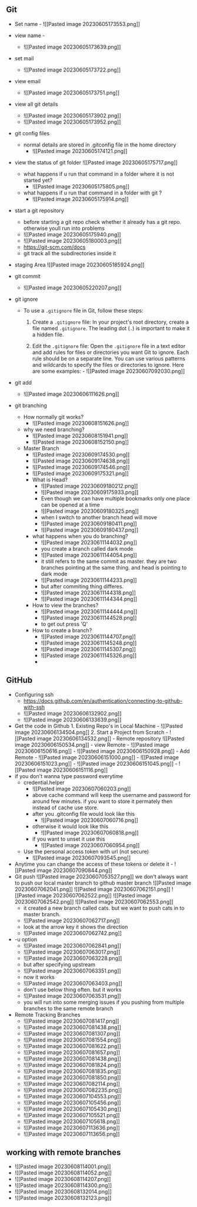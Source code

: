 ## Git
 - Set name 
		- ![[Pasted image 20230605173553.png]]
 - view name -
	 - ![[Pasted image 20230605173639.png]]
 - set mail
	 - ![[Pasted image 20230605173722.png]]
 - view email
	 - ![[Pasted image 20230605173751.png]]
 - view all git details 
	 - ![[Pasted image 20230605173902.png]]
	 - ![[Pasted image 20230605173952.png]]
 - git config files
	 - normal details are stored in .gitconfig file in the home directory
		 - ![[Pasted image 20230605174121.png]]
 - view the status of git folder
	 ![[Pasted image 20230605175717.png]]
	 - what happens if u run that command in a folder where it is not started yet?
		 - ![[Pasted image 20230605175805.png]]
	 - what happens if u run that command in a folder with git ?
		 - ![[Pasted image 20230605175914.png]]
 - start a git repository
	 - before starting a git repo check whether it already has a git repo. otherwise youll run into problems
	 - ![[Pasted image 20230605175940.png]]
	 - ![[Pasted image 20230605180003.png]]
	- https://git-scm.com/docs 
	- git track all the subdirectories inside it 
 - staging Area
	 ![[Pasted image 20230605185924.png]]

- git commit
	- ![[Pasted image 20230605220207.png]]
- git ignore 
	- To use a `.gitignore` file in Git, follow these steps:

		1. Create a `.gitignore` file: In your project's root directory, create a file named `.gitignore`. The leading dot (`.`) is important to make it a hidden file.
    
		2. Edit the `.gitignore` file: Open the `.gitignore` file in a text editor and add rules for files or directories you want Git to ignore. Each rule should be on a separate line. You can use various patterns and wildcards to specify the files or directories to ignore. Here are some examples:
		  - ![[Pasted image 20230607092030.png]]

- git add
	- ![[Pasted image 20230606111626.png]]
- git branching
	- How normally git works?
		- ![[Pasted image 20230608151626.png]]
	- why we need branching?
		- ![[Pasted image 20230608151941.png]]
		- ![[Pasted image 20230608152150.png]]
	- Master Branch
		- ![[Pasted image 20230609174530.png]]
		- ![[Pasted image 20230609174638.png]]
		- ![[Pasted image 20230609174546.png]]
		- ![[Pasted image 20230609175321.png]]
		- What is Head?
			- ![[Pasted image 20230609180212.png]]
			- ![[Pasted image 20230609175933.png]]
			- Even though we can have multiple bookmarks only one place can be opened at  a time
			- ![[Pasted image 20230609180325.png]]
			- when I switch to another branch head will move
			- ![[Pasted image 20230609180411.png]]
			- ![[Pasted image 20230609180437.png]]
		- what happens when you do branching?
			- ![[Pasted image 20230611144032.png]]
			- you create a branch called dark mode 
			- ![[Pasted image 20230611144054.png]]
			- it still refers to the same commit as master. they are two branches pointing at the same thing. and head is pointing to dark mode
			- ![[Pasted image 20230611144233.png]]
			- but after commiting thing differes.
			- ![[Pasted image 20230611144318.png]]
			- ![[Pasted image 20230611144344.png]]
		- How to view the branches?
			- ![[Pasted image 20230611144444.png]]
			- ![[Pasted image 20230611144528.png]]
			- to get out press 'Q'
		- How to create a branch?
			- ![[Pasted image 20230611144707.png]]
			- ![[Pasted image 20230611145248.png]]
			- ![[Pasted image 20230611145307.png]]
			- ![[Pasted image 20230611145326.png]]
			- 
## GitHub
-  Configuring ssh
	- https://docs.github.com/en/authentication/connecting-to-github-with-ssh
	- ![[Pasted image 20230606132902.png]]
	- ![[Pasted image 20230606133639.png]]
-  Get the code in Github
		1. Existing Repo's in Local Machine
			- ![[Pasted image 20230606134504.png]]
		2. Start a Project from Scratch
			- ![[Pasted image 20230606134532.png]]
		- Remote repository
			![[Pasted image 20230606150534.png]]
			- view Remote
				- ![[Pasted image 20230606150616.png]]
				- ![[Pasted image 20230606150928.png]]
			- Add Remote
				- ![[Pasted image 20230606151000.png]]
				- ![[Pasted image 20230606151023.png]]
				- ![[Pasted image 20230606151045.png]]
				- ![[Pasted image 20230606151116.png]]
- if you don't wanna type password everytime
	- credential.helper
		- ![[Pasted image 20230607060203.png]]
		- above cache command will keep the username and password for around few minutes. if you want to store it permately then instead of cache use store.
		- after you .gitconfig file would look like this 
			- ![[Pasted image 20230607060716.png]]
		- otherwise it would look like this 
			- ![[Pasted image 20230607060818.png]]
		- if you want to unset it use this 
			- ![[Pasted image 20230607060954.png]]
	- Use the personal access token with url (not secure)
		- ![[Pasted image 20230607093545.png]]
- Anytime you can change the access of these tokens or delete it
			- ![[Pasted image 20230607090844.png]]
- Git push
	![[Pasted image 20230607053527.png]]
	we don't always want to push our local master branch to github master branch
	![[Pasted image 20230607062041.png]]
	![[Pasted image 20230607062151.png]]
	![[Pasted image 20230607062522.png]]
	![[Pasted image 20230607062542.png]]
	![[Pasted image 20230607062553.png]]
	- it created a new branch called cats. but we want to push cats in to master branch.  
	- ![[Pasted image 20230607062717.png]]
	- look at the arrow key it shows the direction
	- ![[Pasted image 20230607062742.png]]
- -u option 
	- ![[Pasted image 20230607062841.png]]
	- ![[Pasted image 20230607063017.png]]
	- ![[Pasted image 20230607063228.png]]
	- but after specifying upstream
	- ![[Pasted image 20230607063351.png]]
	- now it works
	- ![[Pasted image 20230607063403.png]]
	- don't use below thing often. but it works
	- ![[Pasted image 20230607063531.png]]
	- you will run into some merging issues if you pushing from multiple branches to the same remote branch
-  Remote Tracking Branches
	- ![[Pasted image 20230607081417.png]]
	- ![[Pasted image 20230607081438.png]]
	- ![[Pasted image 20230607081307.png]]
	- ![[Pasted image 20230607081554.png]]
	- ![[Pasted image 20230607081622.png]]
	- ![[Pasted image 20230607081657.png]]
	- ![[Pasted image 20230607081438.png]]
	- ![[Pasted image 20230607081824.png]]
	- ![[Pasted image 20230607081835.png]]
	- ![[Pasted image 20230607081850.png]]
	- ![[Pasted image 20230607082114.png]]
	- ![[Pasted image 20230607082235.png]]
	-  ![[Pasted image 20230607104553.png]]
	- ![[Pasted image 20230607105456.png]]
	- ![[Pasted image 20230607105430.png]]
	- ![[Pasted image 20230607105521.png]]
	- ![[Pasted image 20230607105618.png]]
	- ![[Pasted image 20230607113636.png]]
	- ![[Pasted image 20230607113656.png]]
## working with remote branches
- ![[Pasted image 20230608114001.png]]
- ![[Pasted image 20230608114052.png]]
- ![[Pasted image 20230608114207.png]]
- ![[Pasted image 20230608114300.png]]
- ![[Pasted image 20230608132014.png]]
- ![[Pasted image 20230608132123.png]]
